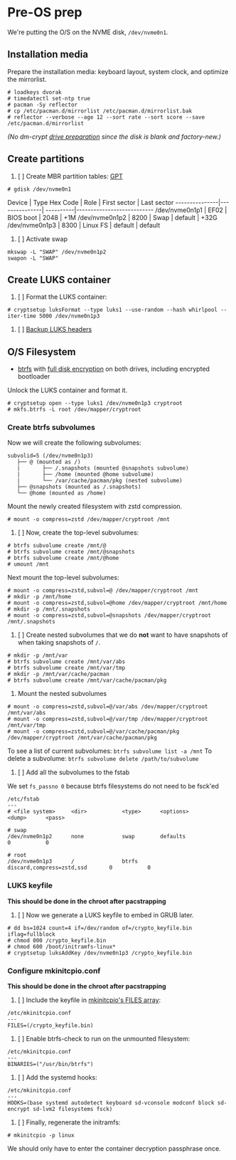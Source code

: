 # Pre-OS prep

We're putting the O/S on the NVME disk, `/dev/nvme0n1`.

## Installation media

Prepare the installation media: keyboard layout, system clock, and optimize the mirrorlist.

```
# loadkeys dvorak
# timedatectl set-ntp true
# pacman -Sy reflector
# cp /etc/pacman.d/mirrorlist /etc/pacman.d/mirrorlist.bak
# reflector --verbose --age 12 --sort rate --sort score --save /etc/pacman.d/mirrorlist
```

_(No dm-crypt [drive preparation](https://wiki.archlinux.org/index.php/Dm-crypt/Drive_preparation) since the disk is blank and factory-new.)_

## Create partitions

1. [ ] Create MBR partition tables: [GPT](https://wiki.archlinux.org/index.php/GPT)

```
# gdisk /dev/nvme0n1
```

Device         | Type Hex Code | Role      | First sector | Last sector
---------------|---------------| ----------|---------------------------
/dev/nvme0n1p1 | EF02          | BIOS boot | 2048         | +1M
/dev/nvme0n1p2 | 8200          | Swap      | default      | +32G
/dev/nvme0n1p3 | 8300          | Linux FS  | default      | default

1. [ ] Activate swap

```
mkswap -L "SWAP" /dev/nvme0n1p2
swapon -L "SWAP"
```

## Create LUKS container

1. [ ] Format the LUKS container:

```
# cryptsetup luksFormat --type luks1 --use-random --hash whirlpool --iter-time 5000 /dev/nvme0n1p3
```

1. [ ] [Backup LUKS headers](https://wiki.archlinux.org/index.php/Dm-crypt/Device_encryption#Backup_and_restore)

## O/S Filesystem

- [btrfs](https://wiki.archlinux.org/index.php/Btrfs) with [full disk encryption](https://wiki.archlinux.org/index.php/Dm-crypt/Encrypting_an_entire_system#Btrfs_subvolumes_with_swap) on both drives, including encrypted bootloader

Unlock the LUKS container and format it.

```
# cryptsetup open --type luks1 /dev/nvme0n1p3 cryptroot
# mkfs.btrfs -L root /dev/mapper/cryptroot
```

### Create btrfs subvolumes

Now we will create the following subvolumes:

```
subvolid=5 (/dev/nvme0n1p3)
   ├── @ (mounted as /)
   |       ├── /.snapshots (mounted @snapshots subvolume)
   |       ├── /home (mounted @home subvolume)
   |       └── /var/cache/pacman/pkg (nested subvolume)
   ├── @snapshots (mounted as /.snapshots)
   └── @home (mounted as /home)
```

Mount the newly created filesystem with zstd compression.

```
# mount -o compress=zstd /dev/mapper/cryptroot /mnt
```

1. [ ] Now, create the top-level subvolumes:

```
# btrfs subvolume create /mnt/@
# btrfs subvolume create /mnt/@snapshots
# btrfs subvolume create /mnt/@home
# umount /mnt
```

Next mount the top-level subvolumes:

```
# mount -o compress=zstd,subvol=@ /dev/mapper/cryptroot /mnt
# mkdir -p /mnt/home
# mount -o compress=zstd,subvol=@home /dev/mapper/cryptroot /mnt/home
# mkdir -p /mnt/.snapshots
# mount -o compress=zstd,subvol=@snapshots /dev/mapper/cryptroot /mnt/.snapshots
```

1. [ ] Create nested subvolumes that we do **not** want to have snapshots of when taking snapshots of `/`.

```
# mkdir -p /mnt/var
# btrfs subvolume create /mnt/var/abs
# btrfs subvolume create /mnt/var/tmp
# mkdir -p /mnt/var/cache/pacman
# btrfs subvolume create /mnt/var/cache/pacman/pkg
```

1. Mount the nested subvolumes

```
# mount -o compress=zstd,subvol=@/var/abs /dev/mapper/cryptroot /mnt/var/abs
# mount -o compress=zstd,subvol=@/var/tmp /dev/mapper/cryptroot /mnt/var/tmp
# mount -o compress=zstd,subvol=@/var/cache/pacman/pkg /dev/mapper/cryptroot /mnt/var/cache/pacman/pkg
```

To see a list of current subvolumes: `btrfs subvolume list -a /mnt`
To delete a subvolume: `btrfs subvolume delete /path/to/subvolume`

1. [ ] Add all the subvolumes to the fstab

We set `fs_passno 0` because btrfs filesystems do not need to be fsck'ed

```
/etc/fstab
---
# <file system>     <dir>           <type>      <options>                       <dump>      <pass>

# swap
/dev/nvme0n1p2      none            swap        defaults                        0           0

# root
/dev/nvme0n1p3      /               btrfs       discard,compress=zstd,ssd       0           0
```

### LUKS keyfile

**This should be done in the chroot after pacstrapping**

1. [ ] Now we generate a LUKS keyfile to embed in GRUB later.

```
# dd bs=1024 count=4 if=/dev/random of=/crypto_keyfile.bin iflag=fullblock
# chmod 000 /crypto_keyfile.bin
# chmod 600 /boot/initramfs-linux*
# cryptsetup luksAddKey /dev/nvme0n1p3 /crypto_keyfile.bin
```

### Configure mkinitcpio.conf

**This should be done in the chroot after pacstrapping**

1. [ ] Include the keyfile in [mkinitcpio's FILES array](https://wiki.archlinux.org/index.php/Mkinitcpio#BINARIES_and_FILES):

```
/etc/mkinitcpio.conf
---
FILES=(/crypto_keyfile.bin)
```

1. [ ] Enable btrfs-check to run on the unmounted filesystem:

```
/etc/mkinitcpio.conf
---
BINARIES=("/usr/bin/btrfs")
```

1. [ ] Add the systemd hooks:

```
/etc/mkinitcpio.conf
---
HOOKS=(base systemd autodetect keyboard sd-vconsole modconf block sd-encrypt sd-lvm2 filesystems fsck)
```

1. [ ] Finally, regenerate the initramfs:

`# mkinitcpio -p linux`

We should only have to enter the container decryption passphrase once.

<!--- vim: nospell -->
